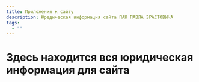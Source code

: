 ```yaml
---
title: Приложения к сайту
description: Юредическая информация сайта ПАК ПАВЛА ЭРАСТОВИЧА
tags:
  - ""
---
```


# Здесь находится вся юридическая информация для сайта